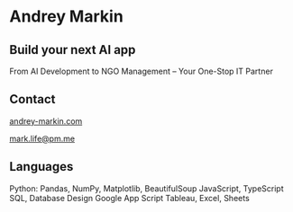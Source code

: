 # Andrey Markin
## Build your next AI app
From AI Development to NGO Management – Your One-Stop IT Partner



## Contact
[andrey-markin.com](https://andrey-markin.com)

mark.life@pm.me


## Languages
Python: Pandas, NumPy, Matplotlib, BeautifulSoup
JavaScript, TypeScript
SQL, Database Design
Google App Script
Tableau, Excel, Sheets
